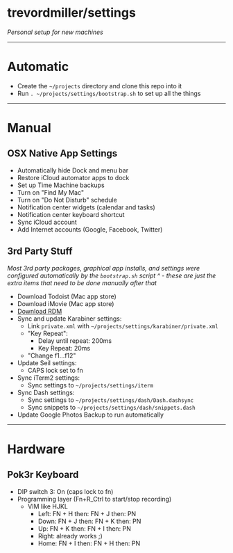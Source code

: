 # trevordmiller/settings

_Personal setup for new machines_

---

# Automatic

- Create the `~/projects` directory and clone this repo into it
- Run `. ~/projects/settings/bootstrap.sh` to set up all the things

---

# Manual

## OSX Native App Settings

- Automatically hide Dock and menu bar
- Restore iCloud automator apps to dock
- Set up Time Machine backups
- Turn on "Find My Mac"
- Turn on "Do Not Disturb" schedule
- Notification center widgets (calendar and tasks)
- Notification center keyboard shortcut
- Sync iCloud account
- Add Internet accounts (Google, Facebook, Twitter)

## 3rd Party Stuff

_Most 3rd party packages, graphical app installs, and settings were configured automatically by the `bootstrap.sh` script ^ - these are just the extra items that need to be done manually after that_

- Download Todoist (Mac app store)
- Download iMovie (Mac app store)
- [Download RDM](http://cl.ly/2A441v222i33/download/RDM.tar.gz)
- Sync and update Karabiner settings:
    - Link `private.xml` with `~/projects/settings/karabiner/private.xml`
    - "Key Repeat":
        - Delay until repeat: 200ms
        - Key Repeat: 20ms
    - "Change f1...f12"
- Update Seil settings:
  - CAPS lock set to fn
- Sync iTerm2 settings:
  - Sync settings to `~/projects/settings/iterm`
- Sync Dash settings:
  - Sync settings to `~/projects/settings/dash/Dash.dashsync`
  - Sync snippets to `~/projects/settings/dash/snippets.dash`
- Update Google Photos Backup to run automatically

---

# Hardware

## Pok3r Keyboard

- DIP switch 3: On (caps lock to fn)
- Programming layer (Fn+R_Ctrl to start/stop recording)
  - VIM like HJKL
    - Left: FN + H then: FN + J then: PN
    - Down: FN + J then: FN + K then: PN
    - Up: FN + K then: FN + I then: PN
    - Right: already works ;)
    - Home: FN + I then: FN + H then: PN
